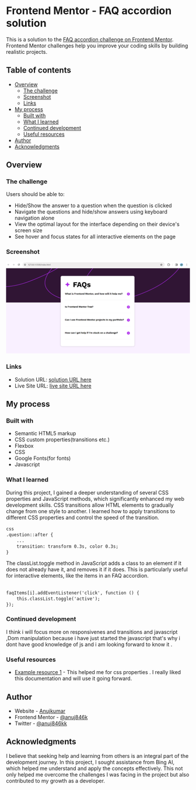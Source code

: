 # Frontend Mentor - FAQ accordion solution

This is a solution to the [FAQ accordion challenge on Frontend Mentor](https://www.frontendmentor.io/challenges/faq-accordion-wyfFdeBwBz). Frontend Mentor challenges help you improve your coding skills by building realistic projects. 

## Table of contents

- [Overview](#overview)
  - [The challenge](#the-challenge)
  - [Screenshot](#screenshot)
  - [Links](#links)
- [My process](#my-process)
  - [Built with](#built-with)
  - [What I learned](#what-i-learned)
  - [Continued development](#continued-development)
  - [Useful resources](#useful-resources)
- [Author](#author)
- [Acknowledgments](#acknowledgments)



## Overview

### The challenge

Users should be able to:

- Hide/Show the answer to a question when the question is clicked
- Navigate the questions and hide/show answers using keyboard navigation alone
- View the optimal layout for the interface depending on their device's screen size
- See hover and focus states for all interactive elements on the page

### Screenshot

![](screenshot.PNG)


### Links

- Solution URL: [ solution URL here](https://your-solution-url.com)
- Live Site URL: [ live site URL here](https://your-live-site-url.com)

## My process

### Built with

- Semantic HTML5 markup
- CSS custom properties(transitions etc.)
- Flexbox
- CSS
- Google Fonts(for fonts)
- Javascript 

### What I learned
During this project, I gained a deeper understanding of several CSS properties and JavaScript methods, which significantly enhanced my web development skills.
CSS transitions allow HTML elements to gradually change from one style to another. I learned how to apply transitions to different CSS properties and control the speed of the transition.
```
css
.question::after {
    ...
    transition: transform 0.3s, color 0.3s;
}
```
The classList.toggle method in JavaScript adds a class to an element if it does not already have it, and removes it if it does. This is particularly useful for interactive elements, like the items in an FAQ accordion.

```

faqItems[i].addEventListener('click', function () {
    this.classList.toggle('active');
});
```


### Continued development
I think i will focus more on responsivenes and transitions and javascript ,Dom manipulation because i have just started the javascript that's why i dont have good knowledge of js and i am looking forward to know it .

### Useful resources

- [Example resource 1](https://www.w3schools.com/) - This helped me for css properties . I really liked this documentation and will use it going forward.

## Author

- Website - [Anujkumar](https://www.your-site.com)
- Frontend Mentor - [@anuj846k](https://www.frontendmentor.io/profile/anuj846kk)
- Twitter - [@anuj846kk](https://www.twitter.com/anuj846kk)



## Acknowledgments

I believe that seeking help and learning from others is an integral part of the development journey. In this project, I sought assistance from Bing AI, which helped me understand and apply the concepts effectively. This not only helped me overcome the challenges I was facing in the project but also contributed to my growth as a developer.